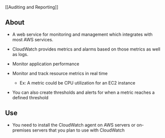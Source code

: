 [[Auditing and Reporting]]

## About
- A web service for monitoring and management which integrates with most AWS services.
- CloudWatch provides metrics and alarms based on those metrics as well as logs.

- Monitor application performance
- Monitor and track resource metrics in real time
	- Ex: A metric could be CPU utilization for an EC2 instance
- You can also create thresholds and alerts for when a metric reaches a defined threshold

## Use
- You need to install the CloudWatch agent on AWS servers or on-premises servers that you plan to use with CloudWatch